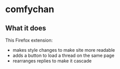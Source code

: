 # comfychan

## What it does

This Firefox extension:

* makes style changes to make site more readable
* adds a button to load a thread on the same page
* rearranges replies to make it cascade
